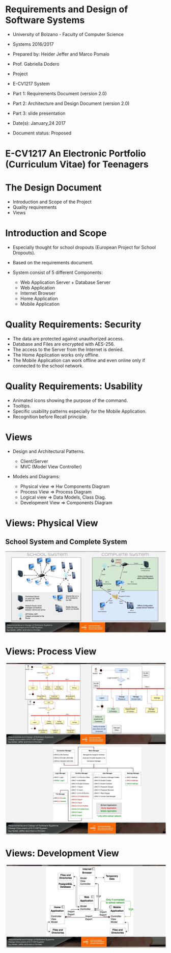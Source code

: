 # Requirements and Design of Software Systems
* University of Bolzano - Faculty of Computer Science
* Systems 2016/2017
* Prepared by: Heider Jeffer and Marco Pomalo
* Prof. Gabriella Dodero
* Project
* E-CV1217 System
* Part 1: Requirements Document (version 2.0)
* Part 2: Architecture and Design Document (version 2.0)
* Part 3: slide presentation

* Date(s): January,24 2017
* Document status: Proposed

# E-CV1217 An Electronic Portfolio (Curriculum Vitae) for Teenagers
# The Design Document
* Introduction and Scope of the Project
* Quality requirements
* Views
# Introduction and Scope
* Especially thought for school dropouts
(European Project for School Dropouts).

* Based on the requirements document.

* System consist of 5 different Components:
  *  Web Application Server + Database Server
  * Web Application
  * Internet Browser
  * Home Application
  * Mobile Application

# Quality Requirements: Security

* The data are protected against unauthorized access.
* Database and Files are encrypted with AES-256.
* The access to the Server from the Internet is denied.
* The Home Application works only offline.
* The Mobile Application can work offline and even online only if connected to the school network.


# Quality Requirements: Usability
* Animated icons showing the purpose of the command.
* Tooltips.
* Specific usability patterns especially for the Mobile Application.
* Recognition before Recall principle.


# Views

* Design and Architectural Patterns.
     * Client/Server
     * MVC (Model View Controller)

* Models and Diagrams:
     * Physical view ⇒ Hw Components Diagram
     * Process View ⇒ Process Diagram
     * Logical view ⇒ Data Models, Class Diag.
     * Development View ⇒ Components Diagram


# Views: Physical View
## School System and Complete System
![image](https://github.com/HeiderJeffer/Project-for-Requirements-and-Design-of-Software-Systems/blob/main/img/1.PNG)



# Views: Process View
![image](https://github.com/HeiderJeffer/Project-for-Requirements-and-Design-of-Software-Systems/blob/main/img/2.PNG)
![image](https://github.com/HeiderJeffer/Project-for-Requirements-and-Design-of-Software-Systems/blob/main/img/3.PNG)

# Views: Development View
![image](https://github.com/HeiderJeffer/Project-for-Requirements-and-Design-of-Software-Systems/blob/main/img/4.PNG)






